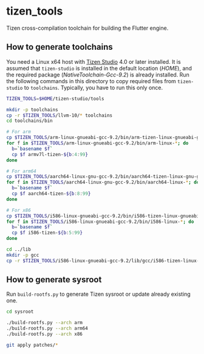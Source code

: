 # tizen_tools

Tizen cross-compilation toolchain for building the Flutter engine.

## How to generate toolchains

You need a Linux x64 host with [Tizen Studio](https://developer.tizen.org/development/tizen-studio/download) 4.0 or later installed. It is assumed that `tizen-studio` is installed in the default location (_HOME_), and the required package (_NativeToolchain-Gcc-9.2_) is already installed. Run the following commands in this directory to copy required files from `tizen-studio` to `toolchains`. Typically, you have to run this only once.

```bash
TIZEN_TOOLS=$HOME/tizen-studio/tools

mkdir -p toolchains
cp -r $TIZEN_TOOLS/llvm-10/* toolchains
cd toolchains/bin

# For arm
cp $TIZEN_TOOLS/arm-linux-gnueabi-gcc-9.2/bin/arm-tizen-linux-gnueabi-gcc-9.2.0 .
for f in $TIZEN_TOOLS/arm-linux-gnueabi-gcc-9.2/bin/arm-linux-*; do
  b=`basename $f`
  cp $f armv7l-tizen-${b:4:99}
done

# For arm64
cp $TIZEN_TOOLS/aarch64-linux-gnu-gcc-9.2/bin/aarch64-tizen-linux-gnu-gcc-9.2.0 .
for f in $TIZEN_TOOLS/aarch64-linux-gnu-gcc-9.2/bin/aarch64-linux-*; do
  b=`basename $f`
  cp $f aarch64-tizen-${b:8:99}
done

# For x86
cp $TIZEN_TOOLS/i586-linux-gnueabi-gcc-9.2/bin/i586-tizen-linux-gnueabi-gcc-9.2.0 .
for f in $TIZEN_TOOLS/i586-linux-gnueabi-gcc-9.2/bin/i586-linux-*; do
  b=`basename $f`
  cp $f i586-tizen-${b:5:99}
done

cd ../lib
mkdir -p gcc
cp -r $TIZEN_TOOLS/i586-linux-gnueabi-gcc-9.2/lib/gcc/i586-tizen-linux-gnueabi gcc
```

## How to generate sysroot

Run `build-rootfs.py` to generate Tizen sysroot or update already existing one.

```bash
cd sysroot

./build-rootfs.py --arch arm
./build-rootfs.py --arch arm64
./build-rootfs.py --arch x86

git apply patches/*
```
